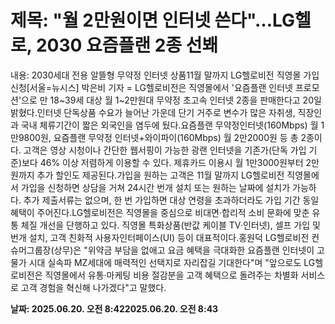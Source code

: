 # **제목: "월 2만원이면 인터넷 쓴다"…LG헬로, 2030 요즘플랜 2종 선봬**

  내용: 2030세대 전용 알뜰형 무약정 인터넷 상품11월 말까지 LG헬로비전 직영몰 가입 신청[서울=뉴시스] 박은비 기자 = LG헬로비전은 직영몰에서 '요즘플랜 인터넷 프로모션'으로 만 18~39세 대상 월 1~2만원대 무약정 초고속 인터넷 2종을 판매한다고 20일 밝혔다.인터넷 단독상품 수요가 늘어난 가운데 단기 거주로 변수가 많은 자취생, 직장인과 국내 체류기간이 짧은 외국인을 염두에 뒀다.요즘플랜 무약정인터넷(160Mbps) 월 1만9800원, 요즘플랜 무약정 인터넷+와이파이(160Mbps) 월 2만2000원 등 총 2종이다. 고객은 영상 시청이나 간단한 웹서핑이 가능한 광랜 인터넷을 기존가(단독 가입 기준)보다 46% 이상 저렴하게 이용할 수 있다. 제휴카드 이용시 월 1만3000원부터 2만원까지 추가 할인도 제공된다.가입을 원하는 고객은 11월 말까지 LG헬로비전 직영몰에서 가입을 신청하면 상담을 거쳐 24시간 번개 설치 또는 원하는 날짜에 설치가 가능하다. 추가 제출서류는 없으며, 한 번 가입하면 대상 연령을 초과하더라도 가입 기간 동일 혜택이 주어진다.LG헬로비전은 직영몰을 중심으로 비대면·합리적 소비 문화에 맞춘 유통 체질 개선을 단행하고 있다. 직영몰 특화상품(반값 케이블 TV·인터넷), 셀프 가입 및 번개 설치, 고객 친화적 사용자인터페이스(UI) 등이 대표적이다.홍원덕 LG헬로비전 컨슈머그룹장(상무)은 "위약금 부담을 없애고 요금 혜택을 극대화한 요즘플랜 인터넷이 고물가 시대 실속파 MZ세대에 매력적인 선택지로 자리잡길 기대한다"며 "앞으로도 LG헬로비전은 직영몰에서 유통·마케팅 비용 절감분을 고객 혜택으로 돌려주는 차별화 서비스로 고객 경험을 혁신해 나가겠다"고 말했다.

  **날짜: 2025.06.20. 오전 8:422025.06.20. 오전 8:43**